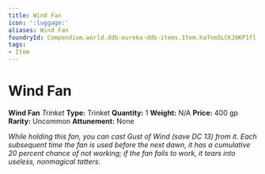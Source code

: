 ```yaml
---
title: Wind Fan
icon: ':luggage:'
aliases: Wind Fan
foundryId: Compendium.world.ddb-eureka-ddb-items.Item.haTnm5LCKJ0KP1fl
tags:
- Item
---
```


# Wind Fan

**Wind Fan**
_Trinket_
**Type:** Trinket
**Quantity:** 1
**Weight:** N/A
**Price:** 400 gp
**Rarity:** Uncommon
**Attunement:** None

*While holding this fan, you can cast Gust of Wind (save DC 13) from it. Each subsequent time the fan is used before the next dawn, it has a cumulative 20 percent chance of not working; if the fan fails to work, it tears into useless, nonmagical tatters.*